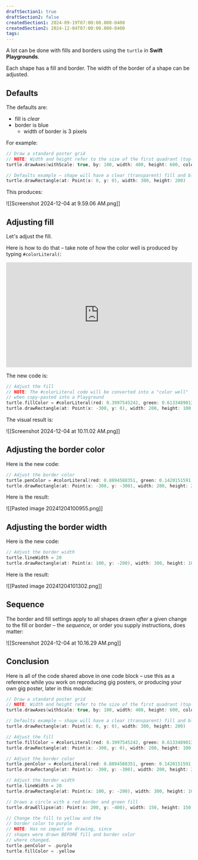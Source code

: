 ```yaml
---
draftSection1: true
draftSection2: false
createdSection1: 2024-09-19T07:00:00.000-0400
createdSection2: 2024-12-04T07:00:00.000-0400
tags: 
---
```


A lot can be done with fills and borders using the `turtle` in **Swift Playgrounds**.

Each shape has a fill and border. The width of the border of a shape can be adjusted.

## Defaults

The defaults are:

- fill is *clear*
- border is blue
	- width of border is 3 pixels

For example:

```swift
// Draw a standard poster grid
// NOTE: Width and height refer to the size of the first quadrant (top-right)
turtle.drawAxes(withScale: true, by: 100, width: 400, height: 600, color: .black)

// Defaults example – shape will have a clear (transparent) fill and blue border
turtle.drawRectangle(at: Point(x: 0, y: 0), width: 300, height: 200)
```

This produces:

![[Screenshot 2024-12-04 at 9.59.06 AM.png]]

## Adjusting fill

Let's adjust the fill. 

Here is how to do that – take note of how the color well is produced by typing `#colorLiteral(`:

<div style="padding:56.25% 0 0 0;position:relative;">
	<iframe src="https://player.vimeo.com/video/1036012402?h=1752a5af7c&amp;badge=0&amp;autopause=0&amp;player_id=0&amp;app_id=58479&portrait=0&byline=0&title=0" frameborder="0" allow="autoplay; fullscreen; picture-in-picture; clipboard-write" style="position:absolute;top:0;left:0;width:100%;height:100%;" title="Opening the Teamspace">
	</iframe>
	</div>
<script src="https://player.vimeo.com/api/player.js"></script>

The new code is:

```swift
// Adjust the fill
// NOTE: The #colorLiteral code will be converted into a "color well"
// when copy-pasted into a Playground
turtle.fillColor = #colorLiteral(red: 0.3997545242, green: 0.6133489013, blue: 0.2060141265, alpha: 1.0)
turtle.drawRectangle(at: Point(x: -300, y: 0), width: 200, height: 100)
```

The visual result is:

![[Screenshot 2024-12-04 at 10.11.02 AM.png]]

## Adjusting the border color

Here is the new code:

```swift
// Adjust the border color
turtle.penColor = #colorLiteral(red: 0.8894588351, green: 0.1420151591, blue: 0.0, alpha: 1.0)
turtle.drawRectangle(at: Point(x: -300, y: -300), width: 200, height: 200)
```

Here is the result:

![[Pasted image 20241204100955.png]]

## Adjusting the border width

Here is the new code:

```swift
// Adjust the border width
turtle.lineWidth = 20
turtle.drawRectangle(at: Point(x: 100, y: -200), width: 300, height: 100)
```

Here is the result:

![[Pasted image 20241204101302.png]]

## Sequence

The border and fill settings apply to all shapes drawn *after* a given change to the fill or border – the *sequence*, or order you supply instructions, does matter:

![[Screenshot 2024-12-04 at 10.16.29 AM.png]]

## Conclusion

Here is all of the code shared above in one code block – use this as a reference while you work on reproducing gig posters, or producing your own gig poster, later in this module:

```swift
// Draw a standard poster grid
// NOTE: Width and height refer to the size of the first quadrant (top-right)
turtle.drawAxes(withScale: true, by: 100, width: 400, height: 600, color: .black)

// Defaults example – shape will have a clear (transparent) fill and blue border
turtle.drawRectangle(at: Point(x: 0, y: 0), width: 300, height: 200)

// Adjust the fill
turtle.fillColor = #colorLiteral(red: 0.3997545242, green: 0.6133489013, blue: 0.2060141265, alpha: 1.0)
turtle.drawRectangle(at: Point(x: -300, y: 0), width: 200, height: 100)

// Adjust the border color
turtle.penColor = #colorLiteral(red: 0.8894588351, green: 0.1420151591, blue: 0.0, alpha: 1.0)
turtle.drawRectangle(at: Point(x: -300, y: -300), width: 200, height: 200)

// Adjust the border width
turtle.lineWidth = 20
turtle.drawRectangle(at: Point(x: 100, y: -200), width: 300, height: 100)

// Draws a circle with a red border and green fill
turtle.drawEllipse(at: Point(x: 200, y: -400), width: 150, height: 150)

// Change the fill to yellow and the
// border color to purple
// NOTE: Has no impact on drawing, since
// shapes were drawn BEFORE fill and border color
// where changed.
turtle.penColor = .purple
turtle.fillColor = .yellow
```
